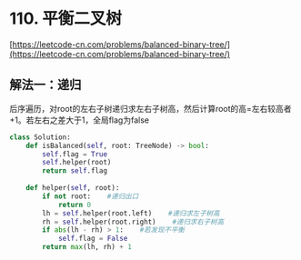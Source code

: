 # 110. 平衡二叉树

[https://leetcode-cn.com/problems/balanced-binary-tree/](https://leetcode-cn.com/problems/balanced-binary-tree/)

## 解法一：递归

后序遍历，对root的左右子树递归求左右子树高，然后计算root的高=左右较高者+1。若左右之差大于1，全局flag为false

```python
class Solution:
    def isBalanced(self, root: TreeNode) -> bool:
        self.flag = True
        self.helper(root)
        return self.flag
    
    def helper(self, root):
        if not root:    #递归出口
            return 0
        lh = self.helper(root.left)    #递归求左子树高
        rh = self.helper(root.right)    #递归求右子树高
        if abs(lh - rh) > 1:    #若发现不平衡
            self.flag = False
        return max(lh, rh) + 1
```

